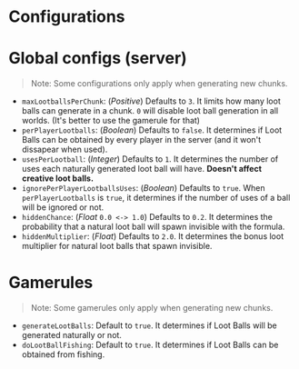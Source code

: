 # Configurations

# Global configs (server)
> Note: Some configurations only apply when generating new chunks.
- ```maxLootballsPerChunk```: (_Positive_) Defaults to ```3```. It limits how many loot balls can generate in a chunk. ```0``` will disable loot ball generation in all worlds. (It's better to use the gamerule for that)
- ```perPlayerLootballs```: (_Boolean_) Defaults to ```false```. It determines if Loot Balls
  can be obtained by every player in the server (and it won't dissapear when used).
- ```usesPerLootball```: (_Integer_) Defaults to ```1```. It determines the number of uses each naturally generated loot ball will have. **Doesn't affect creative loot balls.**
- ```ignorePerPlayerLootballsUses```: (_Boolean_) Defaults to ```true```. When ```perPlayerLootballs``` is ```true```, it determines if the number of uses of a ball will be ignored or not.
- ```hiddenChance```: (_Float_ ```0.0 <-> 1.0```) Defaults to ```0.2```. It determines the probability that a natural loot ball will spawn invisible with the formula.
- ```hiddenMultiplier```: (_Float_) Defaults to ```2.0```. It determines the bonus loot multiplier for natural loot balls that spawn invisible.

# Gamerules
> Note: Some gamerules only apply when generating new chunks.
- ```generateLootBalls```: Default to ```true```. It determines if
  Loot Balls will be generated naturally or not.
- ```doLootBallFishing```: Default to ```true```. It determines if Loot Balls
  can be obtained from fishing.